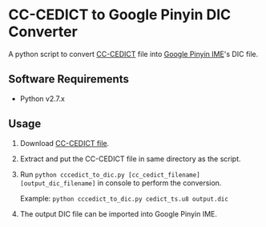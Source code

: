 # CC-CEDICT to Google Pinyin DIC Converter

A python script to convert [CC-CEDICT](https://cc-cedict.org/wiki/) file into [Google Pinyin IME](https://www.google.com/intl/zh-CN/ime/pinyin/)'s DIC file.

## Software Requirements
* Python v2.7.x

## Usage

1. Download [CC-CEDICT file](https://www.mdbg.net/chinese/dictionary?page=cc-cedict).

2. Extract and put the CC-CEDICT file in same directory as the script.

3. Run `python cccedict_to_dic.py [cc_cedict_filename] [output_dic_filename]` in console to perform the conversion.

   Example: `python cccedict_to_dic.py cedict_ts.u8 output.dic`

4. The output DIC file can be imported into Google Pinyin IME.
